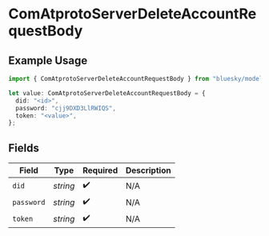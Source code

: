 # ComAtprotoServerDeleteAccountRequestBody

## Example Usage

```typescript
import { ComAtprotoServerDeleteAccountRequestBody } from "bluesky/models/operations";

let value: ComAtprotoServerDeleteAccountRequestBody = {
  did: "<id>",
  password: "cjj9DXD3LlRWIQS",
  token: "<value>",
};
```

## Fields

| Field              | Type               | Required           | Description        |
| ------------------ | ------------------ | ------------------ | ------------------ |
| `did`              | *string*           | :heavy_check_mark: | N/A                |
| `password`         | *string*           | :heavy_check_mark: | N/A                |
| `token`            | *string*           | :heavy_check_mark: | N/A                |